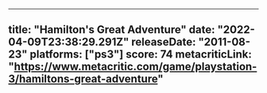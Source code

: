 
---
title: "Hamilton's Great Adventure"
date: "2022-04-09T23:38:29.291Z"
releaseDate: "2011-08-23"
platforms: ["ps3"]
score: 74
metacriticLink: "https://www.metacritic.com/game/playstation-3/hamiltons-great-adventure"
---
